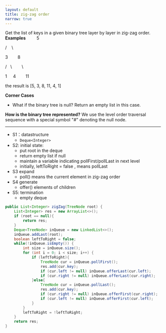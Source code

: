 ```yaml
---
layout: default
title: zig-zag order
narrow: true
---
```


Get the list of keys in a given binary tree layer by layer in zig-zag order.
**Examples**
        5

/    \

3        8

/   \        \

1     4        11

the result is [5, 3, 8, 11, 4, 1]

**Corner Cases**

- What if the binary tree is null? Return an empty list in this case.

**How is the binary tree represented?**
We use the level order traversal sequence with a special symbol "#" denoting the null node.

---

- S1：datastructure
  - `Deque<Integer>`
- S2: initial state:
  - put root in the deque
  - return empty list if null
  - maintain a variable indicating pollFirst/pollLast in next level
  - initially, leftToRight = false , means pollLast
- S3 expand
  - poll() means the current element in zig-zag order
- S4 generate
  - offer() elements of children
- S5: termination
  - empty deque

```java
public List<Integer> zigZag(TreeNode root) {
    List<Integer> res = new ArrayList<>();
    if (root == null){
        return res;
    }
    Deque<TreeNode> inQueue = new LinkedList<>();
    inQueue.addLast(root);
    boolean leftToRight = false;
    while(!inQueue.isEmpty()) {
        int size = inQueue.size();
        for (int i = 0; i < size; i++) {
            if (leftToRight){
                TreeNode cur = inQueue.pollFirst();
                res.add(cur.key);
                if (cur.left != null) inQueue.offerLast(cur.left);
                if (cur.right != null) inQueue.offerLast(cur.right);
            }else{
                TreeNode cur = inQueue.pollLast();
                res.add(cur.key);
                if (cur.right != null) inQueue.offerFirst(cur.right);
                if (cur.left != null) inQueue.offerFirst(cur.left);
            }
        }
        leftToRight = !leftToRight;
    }
    return res;
}
```
